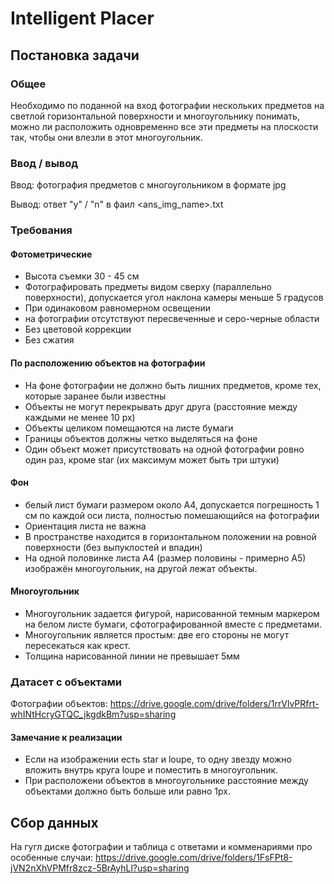 # Intelligent Placer

## Постановка задачи
### Общее
Необходимо по поданной на вход фотографии нескольких предметов на светлой горизонтальной поверхности и многоугольнику понимать, можно ли расположить одновременно все эти предметы на плоскости так, чтобы они влезли в этот многоугольник.  

### Ввод / вывод
Ввод: фотография предметов с многоугольником в формате jpg

Вывод: ответ "y" / "n" в фаил <ans_img_name>.txt

### Требования 
#### Фотометрические
- Высота съемки 30 - 45 см
- Фотографировать предметы видом сверху (параллельно поверхности), допускается угол наклона камеры меньше 5 градусов
- При одинаковом равномерном освещении
- на фотографии отсутствуют пересвеченные и серо-черные области
- Без цветовой коррекции
- Без сжатия

#### По расположению объектов на фотографии
- На фоне фотографии не должно быть лишних предметов, кроме тех, которые заранее были известны
- Объекты не могут перекрывать друг друга (расстояние между каждыми не менее 10 px)
- Объекты целиком помещаются на листе бумаги
- Границы объектов должны четко выделяться на фоне 
- Один объект может присутствовать на  одной фотографии ровно один раз, кроме star (их максимум может быть три штуки)

#### Фон
- белый лист бумаги размером около А4, допускается погрешность 1 см по каждой оси листа, полностью помешающийся на фотографии 
- Ориентация листа не важна
- В пространстве находится в горизонтальном положении на ровной поверхности (без выпуклостей и впадин)
- На одной половинке листа A4 (размер половины - примерно A5) изображён многоугольник, на другой лежат объекты.

#### Многоугольник
- Многоугольник задается фигурой, нарисованной темным маркером на белом листе бумаги, сфотографированной вместе с предметами.
- Многоугольник является простым: две его стороны не могут пересекаться как крест.
- Толщина нарисованной линии не превышает 5мм

### Датасет с объектами
Фотографии объектов: https://drive.google.com/drive/folders/1rrVlvPRfrt-whINtHcryGTQC_jkgdkBm?usp=sharing

#### Замечание к реализации
- Если на изображении есть star и loupe, то одну звезду можно вложить внутрь круга loupe и поместить в многоугольник.
- При расположени объектов в многоугольнике расстояние между объектами должно быть больше или равно 1px.

## Сбор данных
На гугл диске фотографии и таблица с ответами и комменариями про особенные случаи: https://drive.google.com/drive/folders/1FsFPt8-jVN2nXhVPMfr8zcz-5BrAyhLl?usp=sharing
